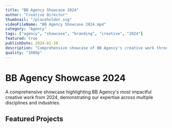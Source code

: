 ```yaml
---
title: "BB Agency Showcase 2024"
author: "Creative Director"
thumbnail: "/placeholder.svg"
videoFileName: "BB Agency Showcase 2024.mp4"
category: "Agency"
tags: ["agency", "showcase", "branding", "creative", "2024"]
featured: true
publishDate: 2024-01-20
description: "Comprehensive showcase of BB Agency's creative work throughout 2024, featuring brand identity, motion graphics, and digital campaigns."
quality: "1080p"
---
```


# BB Agency Showcase 2024

A comprehensive showcase highlighting BB Agency's most impactful creative work from 2024, demonstrating our expertise across multiple disciplines and industries.

## Featured Projects

